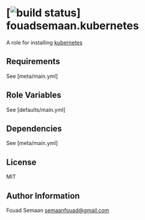 [![build status](https://circleci.com/gh/fouadsemaan/ansible-kubernetes.svg?style=shield)]
fouadsemaan.kubernetes
=======================

A role for installing [kubernetes](http://kubernetes.io/docs/getting-started-guides/binary_release/#prebuilt-binary-release)

Requirements
------------

See [meta/main.yml]

Role Variables
--------------

See [defaults/main.yml]

Dependencies
------------

See [meta/main.yml]

License
-------

MIT

Author Information
------------------

Fouad Semaan semaanfouad@gmail.com
